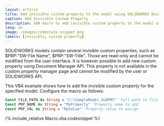 ```yaml
---
layout: article
title: Add invisible custom property to the model using SOLIDWORKS Document Manager API
caption: Add Invisible Custom Property
description: VBA macro to add invisible custom property to the model using SOLIDWORKS Document Manager API
lang: en
image: /images/codestack-snippet.png
labels: [invisible, custom property]
---
```

SOLIDWORKS models contain several invisible custom properties, such as $PRP:"SW-File Name", $PRP:"SW-Title". Those are read-only and cannot be modified from the user interface. It is however possible to add new custom property using Document Manager API. This property is not available in the custom property manager page and cannot be modified by the user or SOLIDWORKS API.

This VBA example shows how to add the invisible custom property for the specified model. Configure the macro as follows:

~~~ vb
Const FILE_PATH As String = "C:\SampleModel.SLDPRT" 'Full path to file to add invisible property to
Const PRP_NAME As String = "MyProperty" 'Property name to add
Const PRP_VAL As String = "MyValue" 'Property value to assign
~~~

{% include_relative Macro.vba.codesnippet %}